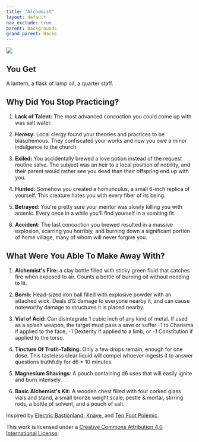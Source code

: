 ```yaml
---
title: "Alchemist"
layout: default
nav_exclude: true
parent: Backgrounds
grand_parent: Hacks
---
```


![](https://aboleth-overlords.com/wp-content/uploads/2020/06/alchemist.jpg)

## You Get

A lantern, a flask of lamp oil, a quarter staff.

## Why Did You Stop Practicing?

1. **Lack of Talent:** The most advanced concoction you could come up with was salt water.  

2. **Heresy:** Local clergy found your theories and practices to be blasphemous. They confiscated your works and now you owe a minor indulgence to the church.  

3. **Exiled:** You accidentally brewed a love potion instead of the request routine salve. The subject was an heir to a local position of nobility, and their parent would rather see you dead than their offspring end up with you.  

4. **Hunted:** Somehow you created a homunculus, a small 6-inch replica of yourself. This creature hates you with every fiber of its being.  

5. **Betrayed**: You're pretty sure your mentor was slowly killing you with arsenic. Every once in a while you'll find yourself in a vomiting fit.  

6. **Accident:** The last concoction you brewed resulted in a massive explosion, scarring you horribly, and burning down a significant portion of home village, many of whom will never forgive you.

## What Were You Able To Make Away With?

1. **Alchemist's Fire:** a clay bottle filled with sticky green fluid that catches fire when exposed to air. Counts a bottle of burning oil without needing to lit.  

2. **Bomb:** Head-sized iron ball filled with explosive powder with an attached wick. Deals d12 damage to everyone nearby it, and can cause noteworthy damage to structures it is placed nearby.  

3. **Vial of Acid:** Can disintegrate 1 cubic inch of any kind of metal. If used as a splash weapon, the target must pass a save or suffer -1 to Charisma if applied to the face, -1 Dexterity if applied to a limb, or -1 Constitution if applied to the torso.  

4. **Tincture Of Truth-Talking:** Only a few drops remain, enough for one dose. This tasteless clear liquid will compel whoever ingests it to answer questions truthfully for d6 \* 10 minutes.  

5. **Magnesium Shavings**: A pouch containing d6 uses that will easily ignite and burn intensely.  

6. **Basic Alchemist's Kit:** A wooden chest filled with four corked glass vials and stand, a small bronze weight scale, pestle & mortar, stirring rods, a bottle of solvent, and a pouch of salt.

Inspired by [Electric Bastionland](https://chrismcdee.itch.io/electric-bastionland), [Knave](https://www.drivethrurpg.com/product/250888/Knave), and [Ten Foot Polemic](http://tenfootpolemic.blogspot.com/2014/01/200-failed-medieval-careers.html).

This work is licensed under a [Creative Commons Attribution 4.0 International License](http://creativecommons.org/licenses/by/4.0/).
